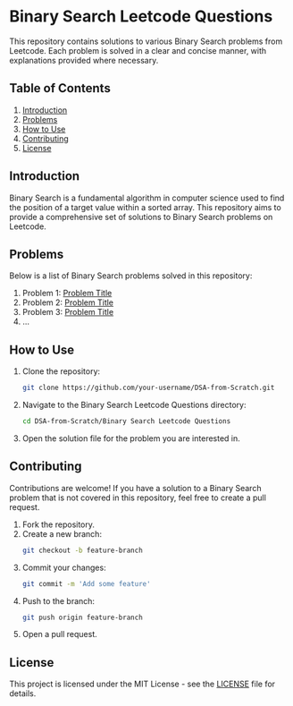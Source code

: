 # Binary Search Leetcode Questions

This repository contains solutions to various Binary Search problems from Leetcode. Each problem is solved in a clear and concise manner, with explanations provided where necessary.

## Table of Contents

1. [Introduction](#introduction)
2. [Problems](#problems)
3. [How to Use](#how-to-use)
4. [Contributing](#contributing)
5. [License](#license)

## Introduction

Binary Search is a fundamental algorithm in computer science used to find the position of a target value within a sorted array. This repository aims to provide a comprehensive set of solutions to Binary Search problems on Leetcode.

## Problems

Below is a list of Binary Search problems solved in this repository:

1. Problem 1: [Problem Title](link-to-solution)
2. Problem 2: [Problem Title](link-to-solution)
3. Problem 3: [Problem Title](link-to-solution)
4. ...

## How to Use

1. Clone the repository:
    ```sh
    git clone https://github.com/your-username/DSA-from-Scratch.git
    ```
2. Navigate to the Binary Search Leetcode Questions directory:
    ```sh
    cd DSA-from-Scratch/Binary Search Leetcode Questions
    ```
3. Open the solution file for the problem you are interested in.

## Contributing

Contributions are welcome! If you have a solution to a Binary Search problem that is not covered in this repository, feel free to create a pull request.

1. Fork the repository.
2. Create a new branch:
    ```sh
    git checkout -b feature-branch
    ```
3. Commit your changes:
    ```sh
    git commit -m 'Add some feature'
    ```
4. Push to the branch:
    ```sh
    git push origin feature-branch
    ```
5. Open a pull request.

## License

This project is licensed under the MIT License - see the [LICENSE](LICENSE) file for details.